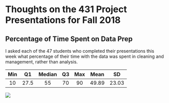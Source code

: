 # Thoughts on the 431 Project Presentations for Fall 2018

## Percentage of Time Spent on Data Prep

I asked each of the 47 students who completed their presentations this week what percentage of their time with the data was spent in cleaning and management, rather than analysis.

Min | Q1 | Median | Q3 | Max | Mean | SD 
:-: | :-: | :-: | :-: | :-: | :-: | :-:
10 | 27.5 | 55 | 70 | 90 | 49.89 | 23.03 

![](https://github.com/THOMASELOVE/431-2018/blob/master/slides/postclass/datapreppct.png)

